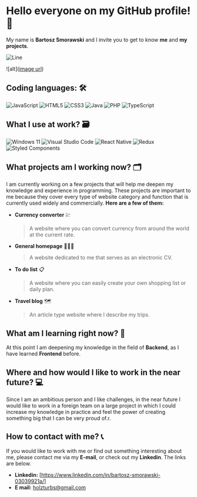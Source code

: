 # Hello everyone on my GitHub profile! 👋
My name is **Bartosz Smorawski** and I invite you to get to know **me** and **my projects**.

![Line](https://user-images.githubusercontent.com/74038190/212284100-561aa473-3905-4a80-b561-0d28506553ee.gif) 

![alt]([image url](https://camo.githubusercontent.com/c906a792579dff7b3b8cbd301be28119c3a5d583fe8a8d17a1aef81e00964814/68747470733a2f2f6769746875622d726561646d652d73746174732e76657263656c2e6170702f6170692f746f702d6c616e67732f3f757365726e616d653d6a6f7368786669267468656d653d7675652d6461726b2673686f775f69636f6e733d7472756526686964655f626f726465723d74727565266c61796f75743d636f6d70616374))

## Coding languages: 🛠️
![JavaScript](https://img.shields.io/badge/javascript-%23323330.svg?style=for-the-badge&logo=javascript&logoColor=%23F7DF1E) ![HTML5](https://img.shields.io/badge/html5-%23E34F26.svg?style=for-the-badge&logo=html5&logoColor=white) ![CSS3](https://img.shields.io/badge/css3-%231572B6.svg?style=for-the-badge&logo=css3&logoColor=white) ![Java](https://img.shields.io/badge/java-%23ED8B00.svg?style=for-the-badge&logo=openjdk&logoColor=white) ![PHP](https://img.shields.io/badge/php-%23777BB4.svg?style=for-the-badge&logo=php&logoColor=white) ![TypeScript](https://img.shields.io/badge/typescript-%23007ACC.svg?style=for-the-badge&logo=typescript&logoColor=white)

## What I use at work? 🗃️

![Windows 11](https://img.shields.io/badge/Windows%2011-%230079d5.svg?style=for-the-badge&logo=Windows%2011&logoColor=white) ![Visual Studio Code](https://img.shields.io/badge/Visual%20Studio%20Code-0078d7.svg?style=for-the-badge&logo=visual-studio-code&logoColor=white) ![React Native](https://img.shields.io/badge/react_native-%2320232a.svg?style=for-the-badge&logo=react&logoColor=%2361DAFB) ![Redux](https://img.shields.io/badge/redux-%23593d88.svg?style=for-the-badge&logo=redux&logoColor=white) ![Styled Components](https://img.shields.io/badge/styled--components-DB7093?style=for-the-badge&logo=styled-components&logoColor=white)

## What projects am I working now? 🗂️

I am currently working on a few projects that will help me deepen my knowledge and experience in programming. These projects are important to me because they cover every type of website category and function that is currently used widely and commercially. **Here are a few of them:**

- **Currency converter** 💹
	> A website where you can convert currency from around the world at the current rate.

- **General homepage** 👨🏻‍💼
	> A website dedicated to me that serves as an electronic CV.
	
- **To do list** 📋
	> A website where you can easily create your own shopping list or daily plan.
	
- **Travel blog** 🗺️
	>An article type website where I describe my trips.

## What am I learning right now? 📘

At this point I am deepening my knowledge in the field of **Backend**, as I have learned **Frontend** before.

## Where and how would I like to work in the near future? 💻

Since I am an ambitious person and I like challenges, in the near future I would like to work in a foreign team on a large project in which I could increase my knowledge in practice and feel the power of creating something big that I can be very proud of.r.

## How to contact with me?  📞

If you would like to work with me or find out something interesting about me, please contact me via my **E-mail**, or check out my **Linkedin**. The links are below.

- **Linkedin:** [https://www.linkedin.com/in/bartosz-smorawski-03039921a/]
- **E mail:** [holzturbs@gmail.com](mailto:holzturbs@gmail.com)
